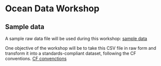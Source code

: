 # Ocean Data Workshop

## Sample data

A sample raw data file will be used during this workshop:
[sample data](sample_data/wsp_wave_buoy_raw.csv)

One objective of the workshop will be to take this CSV file in raw form and transform it into a standards-compliant dataset, following the CF conventions.
[CF convenctions](https://cfconventions.org)


